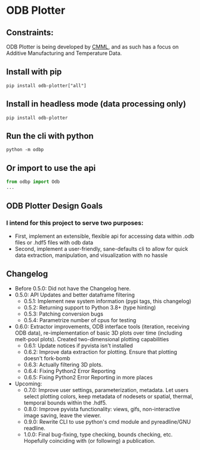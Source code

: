 # ODB Plotter

## Constraints:
ODB Plotter is being developed by [CMML](https://www.cmml.me.msstate.edu), and as such has a focus on Additive Manufacturing and Temperature Data.

## Install with pip
```shell
pip install odb-plotter["all"]
```

## Install in headless mode (data processing only)
```shell
pip install odb-plotter
```

## Run the cli with python
```shell
python -m odbp
```

## Or import to use the api
```python
from odbp import Odb
...
```

## ODB Plotter Design Goals

### I intend for this project to serve two purposes:
- First, implement an extensible, flexible api for accessing data within .odb files or .hdf5 files with odb data
- Second, implement a user-friendly, sane-defaults cli to allow for quick data extraction, manipulation, and visualization with no hassle

## Changelog
* Before 0.5.0: Did not have the Changelog here.
* 0.5.0: API Updates and better dataframe filtering
    * 0.5.1: Implement new system information (pypi tags, this changelog)
    * 0.5.2: Returning support to Python 3.8+ (type hinting)
    * 0.5.3: Patching conversion bugs
    * 0.5.4: Parametrize number of cpus for testing
* 0.6.0: Extractor improvements, ODB interface tools (iteration, receiving ODB data), re-implementation of basic 3D plots over time (including melt-pool plots). Created two-dimensional plotting capabilities
    * 0.6.1: Update notices if pyvista isn't installed
    * 0.6.2: Improve data extraction for plotting. Ensure that plotting doesn't fork-bomb
    * 0.6.3: Actually filtering 3D plots.
    * 0.6.4: Fixing Python2 Error Reporting
    * 0.6.5: Fixing Python2 Error Reporting in more places
* Upcoming:
    * 0.7.0: Improve user settings, parameterization, metadata. Let users select plotting colors, keep metadata of nodesets or spatial, thermal, temporal bounds within the .hdf5.
    * 0.8.0: Improve pyvista functionality: views, gifs, non-interactive image saving, leave the viewer.
    * 0.9.0: Rewrite CLI to use python's cmd module and pyreadline/GNU readline.
    * 1.0.0: Final bug-fixing, type checking, bounds checking, etc. Hopefully coinciding with (or following) a publication.
